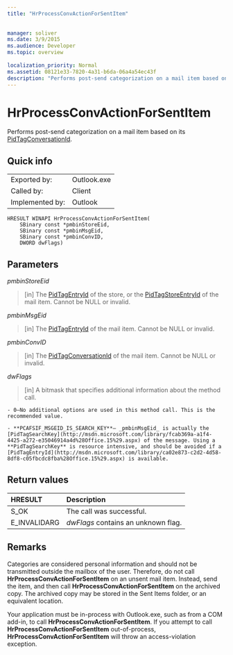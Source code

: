 ```yaml
---
title: "HrProcessConvActionForSentItem"
 
 
manager: soliver
ms.date: 3/9/2015
ms.audience: Developer
ms.topic: overview
 
localization_priority: Normal
ms.assetid: 08121e33-7820-4a31-b6da-06a4a54ec43f
description: "Performs post-send categorization on a mail item based on its PidTagConversationId."
---
```


# HrProcessConvActionForSentItem

Performs post-send categorization on a mail item based on its [PidTagConversationId](http://msdn.microsoft.com/library/f8e4a5fa-cb73-4eca-b174-72e1fda821a6%28Office.15%29.aspx).
  
## Quick info

|||
|:-----|:-----|
|Exported by:  <br/> |Outlook.exe  <br/> |
|Called by:  <br/> |Client  <br/> |
|Implemented by:  <br/> |Outlook  <br/> |
   
```
HRESULT WINAPI HrProcessConvActionForSentItem( 
    SBinary const *pmbinStoreEid, 
    SBinary const *pmbinMsgEid, 
    SBinary const *pmbinConvID, 
    DWORD dwFlags)
```

## Parameters

 _pmbinStoreEid_
  
> [in] The [PidTagEntryId](http://msdn.microsoft.com/library/ca02e873-c2d2-4d58-8df8-c05fbcdc8fba%28Office.15%29.aspx) of the store, or the [PidTagStoreEntryId](http://msdn.microsoft.com/library/0d705667-19f4-4eda-a068-e65ea8f00d9b%28Office.15%29.aspx) of the mail item. Cannot be NULL or invalid. 
    
 _pmbinMsgEid_
  
> [in] The [PidTagEntryId](http://msdn.microsoft.com/library/ca02e873-c2d2-4d58-8df8-c05fbcdc8fba%28Office.15%29.aspx) of the mail item. Cannot be NULL or invalid. 
    
 _pmbinConvID_
  
> [in] The [PidTagConversationId](http://msdn.microsoft.com/library/f8e4a5fa-cb73-4eca-b174-72e1fda821a6%28Office.15%29.aspx) of the mail item. Cannot be NULL or invalid. 
    
 _dwFlags_
  
> [in] A bitmask that specifies additional information about the method call.
    
    - 0—No additional options are used in this method call. This is the recommended value. 
    
    - **PCAFSIF_MSGEID_IS_SEARCH_KEY**— _pmbinMsgEid_ is actually the [PidTagSearchKey](http://msdn.microsoft.com/library/fcab369a-a1f4-4425-a272-e35046914a4d%28Office.15%29.aspx) of the message. Using a **PidTagSearchKey** is resource intensive, and should be avoided if a [PidTagEntryId](http://msdn.microsoft.com/library/ca02e873-c2d2-4d58-8df8-c05fbcdc8fba%28Office.15%29.aspx) is available. 
    
## Return values

|**HRESULT**|**Description**|
|:-----|:-----|
|S_OK  <br/> |The call was successful.  <br/> |
|E_INVALIDARG  <br/> | _dwFlags_ contains an unknown flag.  <br/> |
   
## Remarks

Categories are considered personal information and should not be transmitted outside the mailbox of the user. Therefore, do not call **HrProcessConvActionForSentItem** on an unsent mail item. Instead, send the item, and then call **HrProcessConvActionForSentItem** on the archived copy. The archived copy may be stored in the Sent Items folder, or an equivalent location. 
  
Your application must be in-process with Outlook.exe, such as from a COM add-in, to call **HrProcessConvActionForSentItem**. If you attempt to call **HrProcessConvActionForSentItem** out-of-process, **HrProcessConvActionForSentItem** will throw an access-violation exception. 
  

